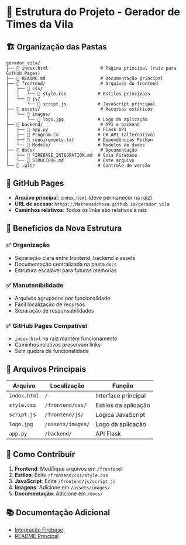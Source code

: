 # 📁 Estrutura do Projeto - Gerador de Times da Vila

## 🏗️ Organização das Pastas

```
gerador_vila/
├── 📄 index.html                    # Página principal (raiz para GitHub Pages)
├── 📄 README.md                     # Documentação principal
├── 📁 frontend/                     # Arquivos do frontend
│   ├── 📁 css/
│   │   └── 📄 style.css            # Estilos principais
│   └── 📁 js/
│       └── 📄 script.js            # JavaScript principal
├── 📁 assets/                       # Recursos estáticos
│   └── 📁 images/
│       └── 📄 logo.jpg             # Logo da aplicação
├── 📁 backend/                      # API e backend
│   ├── 📄 app.py                   # Flask API
│   ├── 📄 Program.cs               # C# API (alternativa)
│   ├── 📄 requirements.txt         # Dependências Python
│   └── 📁 Models/                  # Modelos de dados
├── 📁 docs/                         # Documentação
│   ├── 📄 FIREBASE_INTEGRATION.md  # Guia Firebase
│   └── 📄 STRUCTURE.md             # Este arquivo
└── 📁 .git/                        # Controle de versão
```

## 🚀 GitHub Pages

- **Arquivo principal**: `index.html` (deve permanecer na raiz)
- **URL de acesso**: `https://MatheusUchoaa.github.io/gerador_vila`
- **Caminhos relativos**: Todos os links são relativos à raiz

## 🎯 Benefícios da Nova Estrutura

### ✅ **Organização**
- Separação clara entre frontend, backend e assets
- Documentação centralizada na pasta `docs`
- Estrutura escalável para futuras melhorias

### ✅ **Manutenibilidade**
- Arquivos agrupados por funcionalidade
- Fácil localização de recursos
- Separação de responsabilidades

### ✅ **GitHub Pages Compatível**
- `index.html` na raiz mantém funcionamento
- Caminhos relativos preservam links
- Sem quebra de funcionalidade

## 📝 Arquivos Principais

| Arquivo | Localização | Função |
|---------|-------------|---------|
| `index.html` | `/` | Interface principal |
| `style.css` | `/frontend/css/` | Estilos da aplicação |
| `script.js` | `/frontend/js/` | Lógica JavaScript |
| `logo.jpg` | `/assets/images/` | Logo da aplicação |
| `app.py` | `/backend/` | API Flask |

## 🔧 Como Contribuir

1. **Frontend**: Modifique arquivos em `/frontend/`
2. **Estilos**: Edite `/frontend/css/style.css`
3. **JavaScript**: Edite `/frontend/js/script.js`
4. **Imagens**: Adicione em `/assets/images/`
5. **Documentação**: Adicione em `/docs/`

## 📚 Documentação Adicional

- [Integração Firebase](FIREBASE_INTEGRATION.md)
- [README Principal](../README.md)
